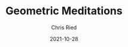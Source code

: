 ---
title: 'Geometric Meditations'
author: Chris Ried
date: '2021-10-28'
slug: geometric-meditations
categories:
featured: 

tags: ['generative']
---